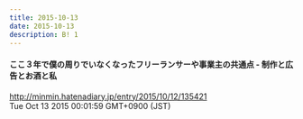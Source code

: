 ```yaml
---
title: 2015-10-13
date: 2015-10-13
description: B! 1
---
```


#### ここ３年で僕の周りでいなくなったフリーランサーや事業主の共通点 - 制作と広告とお酒と私
http://minmin.hatenadiary.jp/entry/2015/10/12/135421<br>
Tue Oct 13 2015 00:01:59 GMT+0900 (JST)<br>


